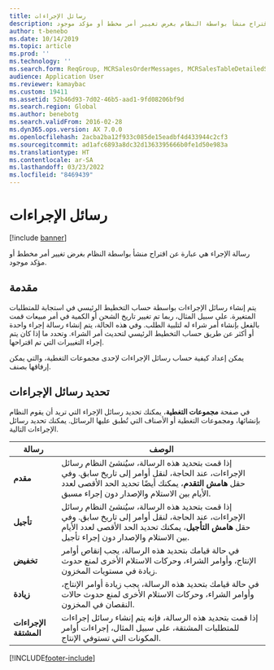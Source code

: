 ```yaml
---
title: رسائل الإجراءات
description: رسالة الإجراء هي عبارة عن اقتراح منشأ بواسطة النظام بغرض تغيير أمر مخطط أو مؤكد موجود.
author: t-benebo
ms.date: 10/14/2019
ms.topic: article
ms.prod: ''
ms.technology: ''
ms.search.form: ReqGroup, MCRSalesOrderMessages, MCRSalesTableDetailedStatus, TAMItemVendRebateGroup, TAMVendRebate, TAMVendRebateAgreementLineInfoPart, TAMVendRebateGroup, TAMVendRebateTable, TAMVendRebateTrans, ReqTransActionListPage
audience: Application User
ms.reviewer: kamaybac
ms.custom: 19411
ms.assetid: 52b46d93-7d02-46b5-aad1-9fd08206bf9d
ms.search.region: Global
ms.author: benebotg
ms.search.validFrom: 2016-02-28
ms.dyn365.ops.version: AX 7.0.0
ms.openlocfilehash: 2acba2ba12f933c085de15eadbf4d433944c2cf3
ms.sourcegitcommit: ad1afc6893a8dc32d1363395666b0fe1d50e983a
ms.translationtype: HT
ms.contentlocale: ar-SA
ms.lasthandoff: 03/23/2022
ms.locfileid: "8469439"
---
```

# <a name="action-messages"></a>رسائل الإجراءات

[!include [banner](../includes/banner.md)]

رسالة الإجراء هي عبارة عن اقتراح منشأ بواسطة النظام بغرض تغيير أمر مخطط أو مؤكد موجود.

## <a name="introduction"></a>مقدمة

يتم إنشاء رسائل الإجراءات بواسطة حساب التخطيط الرئيسي في استجابة للمتطلبات المتغيرة. على سبيل المثال، ربما تم تغيير تاريخ الشحن أو الكمية في أمر مبيعات قمت بالفعل بإنشاء أمر شراء له لتلبية الطلب. وفي هذه الحالة، يتم إنشاء رسالة إجراء واحدة أو أكثر عن طريق حساب التخطيط الرئيسي لتحديث أمر الشراء. وتحدد ما إذا كان يتم إجراء التغييرات التي تم اقتراحها.

يمكن إعداد كيفية حساب رسائل الإجراءات لإحدى مجموعات التغطية، والتي يمكن إرفاقها بصنف.

## <a name="select-action-messages"></a>تحديد رسائل الإجراءات

في صفحة **مجموعات التغطية**، يمكنك تحديد رسائل الإجراء التي تريد أن يقوم النظام بإنشائها، ومجموعات التغطية أو الأصناف التي تُطبق عليها الرسائل. يمكنك تحديد رسائل الإجراءات التالية.

| رسالة             | الوصف                                                                                                                                                                                                                                              |
|---------------------|----------------------------------------------------------------------------------------------------------------------------------------------------------------------------------------------------------------------------------------------------------|
| **مقدم**         | إذا قمت بتحديد هذه الرسالة، سيُنشئ النظام رسائل الإجراءات، عند الحاجة، لنقل أوامر إلى تاريخ سابق. وفي حقل **هامش التقدم**، يمكنك أيضًا تحديد الحد الأقصى لعدد الأيام بين الاستلام والإصدار دون إجراء مسبق. |
| **تأجيل**        | إذا قمت بتحديد هذه الرسالة، سيُنشئ النظام رسائل الإجراءات، عند الحاجة، لنقل أوامر إلى تاريخ سابق. وفي حقل **هامش التأجيل**، يمكنك تحديد الحد الأقصى لعدد الأيام بين الاستلام والإصدار دون إجراء تأجيل.       |
| **تخفيض**        | في حالة قيامك بتحديد هذه الرسالة، يجب إنقاص أوامر الإنتاج، وأوامر الشراء، وحركات الاستلام الأخرى لمنع حدوث زيادة في مستويات المخزون.                                                                                                   |
| **زيادة**        | في حالة قيامك بتحديد هذه الرسالة، يجب زيادة أوامر الإنتاج، وأوامر الشراء، وحركات الاستلام الأخرى لمنع حدوث حالات النقصان في المخزون.                                                                                                    |
| **الإجراءات المشتقة** | إذا قمت بتحديد هذه الرسالة، فإنه يتم إنشاء رسائل إجراءات للمتطلبات المشتقة، على سبيل المثال، إجراءات أوامر المكونات التي تستوفي الإنتاج.                                                                                                   |







[!INCLUDE[footer-include](../../includes/footer-banner.md)]